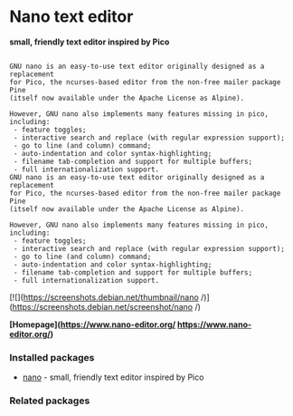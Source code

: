 # Nano text editor

__small, friendly text editor inspired by Pico__

```

GNU nano is an easy-to-use text editor originally designed as a replacement
for Pico, the ncurses-based editor from the non-free mailer package Pine
(itself now available under the Apache License as Alpine).

However, GNU nano also implements many features missing in pico, including:
 - feature toggles;
 - interactive search and replace (with regular expression support);
 - go to line (and column) command;
 - auto-indentation and color syntax-highlighting;
 - filename tab-completion and support for multiple buffers;
 - full internationalization support.
GNU nano is an easy-to-use text editor originally designed as a replacement
for Pico, the ncurses-based editor from the non-free mailer package Pine
(itself now available under the Apache License as Alpine).

However, GNU nano also implements many features missing in pico, including:
 - feature toggles;
 - interactive search and replace (with regular expression support);
 - go to line (and column) command;
 - auto-indentation and color syntax-highlighting;
 - filename tab-completion and support for multiple buffers;
 - full internationalization support.

```

[![](https://screenshots.debian.net/thumbnail/nano /)](https://screenshots.debian.net/screenshot/nano /)


 **[Homepage](https://www.nano-editor.org/
https://www.nano-editor.org/)**

### Installed packages

* [nano](https://packages.debian.org/stretch/nano) - small, friendly text editor inspired by Pico

### Related packages

<sub>  </sub>
